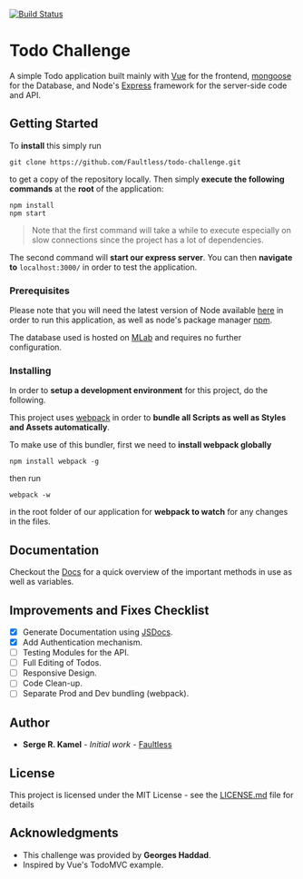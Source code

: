 [![Build Status](https://travis-ci.org/Faultless/todo-challenge.svg?branch=master)](https://travis-ci.org/Faultless/todo-challenge)

# Todo Challenge

A simple Todo application built mainly with [Vue](https://vuejs.org) for the frontend, [mongoose](http://mongoosejs.com/) for the Database, and Node's [Express](https://expressjs.com/) framework for the server-side code and API. 

## Getting Started

To **install** this simply run 

```
git clone https://github.com/Faultless/todo-challenge.git
```

to get a copy of the repository locally.
Then simply **execute the following commands** at the **root** of the application:

```
npm install
npm start
```
> Note that the first command will take a while to execute especially on slow connections since the project has a lot of dependencies.

The second command will **start our express server**. You can then **navigate to** `localhost:3000/` in order to test the application.

### Prerequisites

Please note that you will need the latest version of Node available [here](https://nodejs.org/en/) in order to run this application, as well as node's package manager [npm](https://www.npmjs.com/).

The database used is hosted on [MLab](https://mlab.com) and requires no further configuration. 

### Installing

In order to **setup a development environment** for this project, do the following.

This project uses [webpack](https://webpack.js.org/guides/installation/) in order to **bundle all Scripts as well as Styles and Assets automatically**.

To make use of this bundler, first we need to **install webpack globally**

```
npm install webpack -g
```

then run

```
webpack -w
```

in the root folder of our application for **webpack to watch** for any changes in the files.

## Documentation

Checkout the [Docs](docs) for a quick overview of the important methods in use as well as variables.

## Improvements and Fixes Checklist

- [x] Generate Documentation using [JSDocs](http://usejsdoc.org/).
- [X] Add Authentication mechanism.
- [ ] Testing Modules for the API.
- [ ] Full Editing of Todos.
- [ ] Responsive Design.
- [ ] Code Clean-up.
- [ ] Separate Prod and Dev bundling (webpack).

## Author

* **Serge R. Kamel** - *Initial work* - [Faultless](https://github.com/Faultless)

## License

This project is licensed under the MIT License - see the [LICENSE.md](LICENSE.md) file for details

## Acknowledgments

* This challenge was provided by **Georges Haddad**.
* Inspired by Vue's TodoMVC example. 